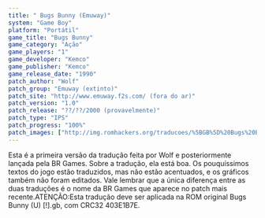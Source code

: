 ```yaml
---
title: " Bugs Bunny (Emuway)"
system: "Game Boy"
platform: "Portátil"
game_title: "Bugs Bunny"
game_category: "Ação"
game_players: "1"
game_developer: "Kemco"
game_publisher: "Kemco"
game_release_date: "1990"
patch_author: "Wolf"
patch_group: "Emuway (extinto)"
patch_site: "http://www.emuway.f2s.com/ (fora do ar)"
patch_version: "1.0"
patch_release: "??/??/2000 (provavelmente)"
patch_type: "IPS"
patch_progress: "100%"
patch_images: ["http://img.romhackers.org/traducoes/%5BGB%5D%20Bugs%20Bunny%20-%20Emuway%20-%2001.png","http://img.romhackers.org/traducoes/%5BGB%5D%20Bugs%20Bunny%20-%20Emuway%20-%2002.png","http://img.romhackers.org/traducoes/%5BGB%5D%20Bugs%20Bunny%20-%20Emuway%20-%2003.png"]
---
```

Esta é a primeira versão da tradução feita por Wolf e posteriormente lançada pela BR Games. Sobre a tradução, ela está boa. Os pouquíssimos textos do jogo estão traduzidos, mas não estão acentuados, e os gráficos também não foram editados. Vale lembrar que a única diferença entre as duas traduções é o nome da BR Games que aparece no patch mais recente.ATENÇÃO:Esta tradução deve ser aplicada na ROM original Bugs Bunny (U) [!].gb, com CRC32 403E1B7E.